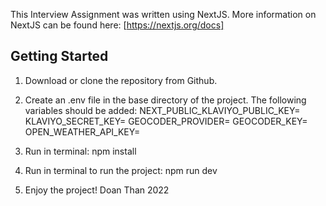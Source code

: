 This Interview Assignment was written using NextJS. More information on NextJS can be found here: [https://nextjs.org/docs]

## Getting Started

1. Download or clone the repository from Github.

2. Create an .env file in the base directory of the project. The following variables should be added:
   NEXT_PUBLIC_KLAVIYO_PUBLIC_KEY=
   KLAVIYO_SECRET_KEY=
   GEOCODER_PROVIDER=
   GEOCODER_KEY=
   OPEN_WEATHER_API_KEY=

3. Run in terminal: npm install

4. Run in terminal to run the project: npm run dev

5. Enjoy the project! Doan Than 2022
